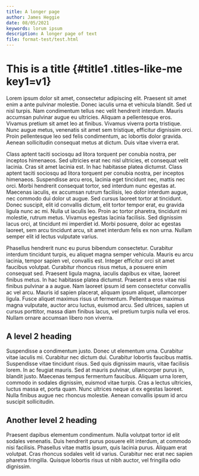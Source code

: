 ```yaml
---
title: A longer page
author: James Heggie
date: 08/05/2021
keywords: lorum ipsum
description: A longer page of text
file: format-test/test.html
---
```


# This is a title {#title1 .titles-like-me key1=v1}

Lorem ipsum dolor sit amet, consectetur adipiscing elit. Praesent sit amet enim a ante pulvinar molestie. Donec iaculis urna et vehicula blandit. Sed ut nisl turpis. Nam condimentum tellus nec velit hendrerit interdum. Mauris accumsan pulvinar augue eu ultricies. Aliquam a pellentesque eros. Vivamus pretium sit amet leo at finibus. Vivamus viverra porta tristique. Nunc augue metus, venenatis sit amet sem tristique, efficitur dignissim orci. Proin pellentesque leo sed felis condimentum, ac lobortis dolor gravida. Aenean sollicitudin consequat metus at dictum. Duis vitae viverra erat.

Class aptent taciti sociosqu ad litora torquent per conubia nostra, per inceptos himenaeos. Sed ultricies erat nec nisl ultricies, et consequat velit lacinia. Cras sit amet lacinia est. In hac habitasse platea dictumst. Class aptent taciti sociosqu ad litora torquent per conubia nostra, per inceptos himenaeos. Suspendisse arcu eros, lacinia eget tincidunt nec, mattis nec orci. Morbi hendrerit consequat tortor, sed interdum nunc egestas at. Maecenas iaculis, ex accumsan rutrum facilisis, leo dolor interdum augue, nec commodo dui dolor ut augue. Sed cursus laoreet tortor at tincidunt. Donec suscipit, elit id convallis dictum, elit tortor tempor erat, eu gravida ligula nunc ac mi. Nulla ut iaculis leo. Proin ac tortor pharetra, tincidunt mi molestie, rutrum metus. Vivamus egestas lacinia facilisis. Sed dignissim lacus orci, at tincidunt mi imperdiet id. Morbi posuere, dolor ac egestas laoreet, sem arcu tincidunt arcu, sit amet interdum felis ex non urna. Nullam semper elit id lectus vulputate varius.

Phasellus hendrerit nunc eu purus bibendum consectetur. Curabitur interdum tincidunt turpis, eu aliquet magna semper vehicula. Mauris eu arcu lacinia, tempor sapien vel, convallis est. Integer efficitur orci sit amet faucibus volutpat. Curabitur rhoncus risus metus, a posuere enim consequat sed. Praesent ligula magna, iaculis dapibus ex vitae, laoreet finibus metus. In hac habitasse platea dictumst. Praesent a eros vitae nisi finibus pulvinar a a augue. Nam laoreet ipsum id sem consectetur convallis ac vel arcu. Mauris id sapien placerat, aliquam ipsum aliquet, ullamcorper ligula. Fusce aliquet maximus risus ut fermentum. Pellentesque maximus magna vulputate, auctor arcu luctus, euismod arcu. Sed ultrices, sapien ut cursus porttitor, massa diam finibus lacus, vel pretium turpis nulla vel eros. Nullam ornare accumsan libero non viverra.

## A level 2 heading
Suspendisse a condimentum justo. Donec ut elementum urna. Curabitur vitae iaculis mi. Curabitur nec dictum dui. Curabitur lobortis faucibus mattis. Suspendisse vitae tincidunt risus. Sed quis dignissim mauris, vitae facilisis lorem. In ac feugiat mauris. Sed at mauris pulvinar, ullamcorper purus in, blandit justo. Maecenas tempus fermentum faucibus. Aliquam urna lorem, commodo in sodales dignissim, euismod vitae turpis. Cras a lectus ultricies, luctus massa et, porta quam. Nunc ultrices neque ut ex egestas laoreet. Nulla finibus augue nec rhoncus molestie. Aenean convallis ipsum id arcu suscipit sollicitudin.

## Another level 2 heading
Praesent dapibus elementum condimentum. Nulla volutpat tortor id elit sodales venenatis. Duis hendrerit purus posuere elit interdum, at commodo nisi facilisis. Phasellus vitae mattis ipsum, quis lacinia purus. Aliquam erat volutpat. Cras rhoncus sodales velit id varius. Curabitur nec erat nec sapien pharetra fringilla. Quisque lobortis risus ut nibh auctor, vel fringilla odio dignissim.